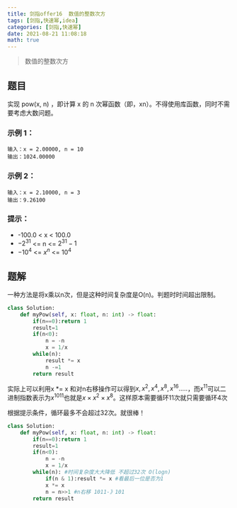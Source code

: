 ```yaml
---
title: 剑指offer16  数值的整数次方
tags: [剑指,快速幂,idea]
categories: [剑指,快速幂]
date: 2021-08-21 11:08:18
math: true
---
```


> 数值的整数次方

## 题目

实现 pow(x, n) ，即计算 x 的 n 次幂函数（即，xn）。不得使用库函数，同时不需要考虑大数问题。

### 示例 1：

```
输入：x = 2.00000, n = 10
输出：1024.00000
```

### 示例 2：

```
输入：x = 2.10000, n = 3
输出：9.26100
```

### 提示：

- -100.0 < x < 100.0
- $-2^{31}$ <= n <= $2^{31}-1$
- $-10^4$ <= $x^n$ <= $10^4$

## 题解

一种方法是将x乘以n次，但是这种时间复杂度是O(n)。判题时时间超出限制。

```python
class Solution:
    def myPow(self, x: float, n: int) -> float:
        if(n==0):return 1
        result=1
        if(n<0):
            n = -n
            x = 1/x
        while(n):
            result *= x
            n -=1
        return result
```

实际上可以利用x *= x 和对n右移操作可以得到$x,x^2,x^4,x^8,x^{16}.....$，而$x^{11}$可以二进制指数表示为$x^{1011}$也就是$x \times x^2 \times x^8$。这样原本需要循环11次就只需要循环4次

根据提示条件，循环最多不会超过32次。就很棒！

```python
class Solution:
    def myPow(self, x: float, n: int) -> float:
        if(n==0):return 1
        result=1
        if(n<0):
            n = -n
            x = 1/x
        while(n): #时间复杂度大大降低 不超过32次 O(logn)
            if(n & 1):result *= x #看最后一位是否为1
            x *= x
            n = n>>1 #n右移 1011-》101
        return result
```

